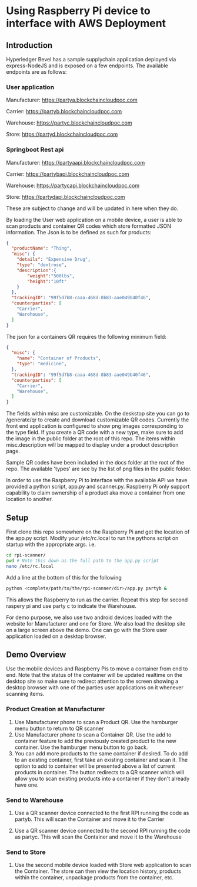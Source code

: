 [//]: # (##############################################################################################)
[//]: # (Copyright Accenture. All Rights Reserved.)
[//]: # (SPDX-License-Identifier: Apache-2.0)
[//]: # (##############################################################################################)

# Using Raspberry Pi device to interface with AWS Deployment

## Introduction
Hyperledger Bevel has a sample supplychain application deployed via express-NodeJS and is exposed on a few endpoints. The available endpoints are as follows:

### User application
Manufacturer: https://partya.blockchaincloudpoc.com

Carrier: https://partyb.blockchaincloudpoc.com

Warehouse: https://partyc.blockchaincloudpoc.com

Store: https://partyd.blockchaincloudpoc.com

### Springboot Rest api
Manufacturer: https://partyaapi.blockchaincloudpoc.com

Carrier: https://partybapi.blockchaincloudpoc.com

Warehouse: https://partycapi.blockchaincloudpoc.com

Store: https://partydapi.blockchaincloudpoc.com

These are subject to change and will be updated in here when they do.

By loading the User web application on a mobile device, a user is able to scan products and container QR codes which store formatted JSON information. The Json is to be defined as such for products:
```json
{
  "productName": "Thing",
  "misc": {
    "details": "Expensive Drug",
    "type": "dextrose",
    "description":{
    	"weight":"500lbs",
    	"height":"10ft"
    }
  },
  "trackingID": "99f5d7b8-caaa-468d-8b83-aae049b40f46",
  "counterparties": [
    "Carrier",
    "Warehouse",
  ]
}
```

The json for a containers QR requires the following minimum field:
```json
{
  "misc": {
    "name": "Container of Products",
    "type": "medicine",
  },
  "trackingID": "99f5d7b8-caaa-468d-8b83-aae049b40f46",
  "counterparties": [
    "Carrier",
    "Warehouse",
  ]
}
```
The fields within misc are customizable. On the deskstop site you can go to /generate/qr to create and download customizable QR codes. Currently the front end application is configured to show png images corresponding to the type field. If you create a QR code with a new type, make sure to add the image in the public folder at the root of this repo.
The items within misc.description will be mapped to display under a product description page.

Sample QR codes have been included in the docs folder at the root of the repo. The available 'types' are see by the list of png files in the public folder.

In order to use the Raspberry Pi to interface with the available API we have provided a python script, app.py and scanner.py. Raspberry Pi only support capability to claim ownership of a product aka move a container from one location to another.

## Setup

First clone this repo somewhere on the Raspberry Pi and get the location of the app.py script. Modify your /etc/rc.local to run the pythons script on startup with the appropriate args.
i.e.

```bash
cd rpi-scanner/
pwd # Note this down as the full path to the app.py script
nano /etc/rc.local  
```
Add a line at the bottom of this for the following

```bash
python <complete/path/to/the/rpi-scanner/dir>/app.py partyb &
```
This allows the Raspberry to run as the carrier. Repeat this step for second raspery pi and use party c to indicate the Warehouse.

For demo purpose, we also use two android devices loaded with the website for Manufacturer and one for Store. We also load the desktop site on a large screen above the demo. One can go with the Store user application loaded on a desktop browser.

## Demo Overview

Use the mobile devices and Raspberry Pis to move a container from end to end. Note that the status of the container will be updated realtime on the desktop site so make sure to redirect attention to the screen showing a desktop browser with one of the parties user applications on it whenever scanning items.

### Product Creation at Manufacturer
1) Use Manufacturer phone to scan a Product QR. Use the hamburger menu button to return to QR scanner
2) Use Manufacturer phone to scan a Container QR. Use the add to container feature to add the previously created product to the new container. Use the hamburger menu button to go back.
3) You can add more products to the same container if desired. To do add to an existing container, first take an existing container and scan it. The option to add to container will be presented above a list of current products in container. The button redirects to a QR scanner which will allow you to scan existing products into a container if they don't already have one.

### Send to Warehouse

1) Use a QR scanner device connected to the first RPI running the code as partyb. This will scan the Container and move it to the Carrier

2) Use a QR scanner device connected to the second RPI running the code as partyc. This will scan the Container and move it to the Warehouse

### Send to Store

1) Use the second mobile device loaded with Store web application to scan the Container. The store can then view the location history, products within the container, unpackage products from the container, etc.
